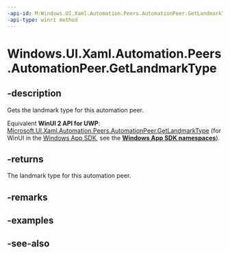```yaml
---
-api-id: M:Windows.UI.Xaml.Automation.Peers.AutomationPeer.GetLandmarkType
-api-type: winrt method
---
```


<!-- Method syntax
public Windows.UI.Xaml.Automation.Peers.AutomationLandmarkType GetLandmarkType()
-->

# Windows.UI.Xaml.Automation.Peers.AutomationPeer.GetLandmarkType

## -description
Gets the landmark type for this automation peer.

Equivalent **WinUI 2 API for UWP**: [Microsoft.UI.Xaml.Automation.Peers.AutomationPeer.GetLandmarkType](/windows/winui/api/microsoft.ui.xaml.automation.peers.automationpeer.getlandmarktype) (for WinUI in the [Windows App SDK](/windows/apps/windows-app-sdk/), see the **[Windows App SDK namespaces](/windows/windows-app-sdk/api/winrt/)**).

## -returns
The landmark type for this automation peer.

## -remarks

## -examples

## -see-also
